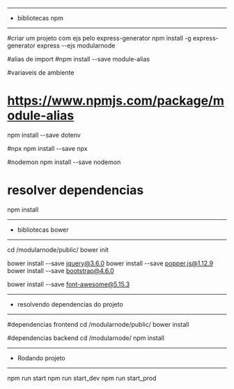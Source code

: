--- ---------------------------------------
- bibliotecas npm
--- ---------------------------------------
#criar um projeto com ejs pelo express-generator
npm install -g express-generator
express --ejs modularnode

#alias de import
#npm install --save module-alias

#variaveis de ambiente
# https://www.npmjs.com/package/module-alias
npm install --save dotenv

#npx
npm install --save npx

#nodemon
npm install --save nodemon

# resolver dependencias
npm install



--- ---------------------------------------
- bibliotecas bower
--- ---------------------------------------
cd /modularnode/public/
bower init

bower install --save jquery@3.6.0
bower install --save popper.js@1.12.9
bower install --save bootstrap@4.6.0

bower install --save font-awesome@5.15.3

--- ---------------------------------------
- resolvendo dependencias do projeto
--- ---------------------------------------
#dependencias frontend
cd /modularnode/public/
bower install

#dependencias backend
cd /modularnode/
npm install

--- ---------------------------------------
- Rodando projeto
--- ---------------------------------------
npm run start
npm run start_dev
npm run start_prod








